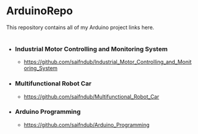 # ArduinoRepo
This repository contains all of my Arduino project links here.
<br><br>
- ### Industrial Motor Controlling and Monitoring System
  - https://github.com/saifndub/Industrial_Motor_Controlling_and_Monitoring_System
- ### Multifunctional Robot Car
  - https://github.com/saifndub/Multifunctional_Robot_Car
- ### Arduino Programming
  - https://github.com/saifndub/Arduino_Programming


